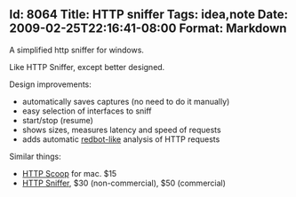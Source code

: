 Id: 8064
Title: HTTP sniffer
Tags: idea,note
Date: 2009-02-25T22:16:41-08:00
Format: Markdown
--------------
A simplified http sniffer for windows.

Like HTTP Sniffer, except better designed.

Design improvements:

-   automatically saves captures (no need to do it manually)
-   easy selection of interfaces to sniff
-   start/stop (resume)
-   shows sizes, measures latency and speed of requests
-   adds automatic [redbot-like](http://redbot.org/) analysis of HTTP
    requests

Similar things:

-   [HTTP Scoop](http://www.tuffcode.com/) for mac. \$15
-   [HTTP Sniffer](http://www.http-sniffer.com/), \$30 (non-commercial),
    \$50 (commercial)

